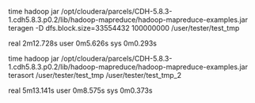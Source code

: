 time hadoop jar /opt/cloudera/parcels/CDH-5.8.3-1.cdh5.8.3.p0.2/lib/hadoop-mapreduce/hadoop-mapreduce-examples.jar teragen -D dfs.block.size=33554432 100000000 /user/tester/test_tmp

real	2m12.728s
user	0m5.626s
sys	0m0.293s


time hadoop jar /opt/cloudera/parcels/CDH-5.8.3-1.cdh5.8.3.p0.2/lib/hadoop-mapreduce/hadoop-mapreduce-examples.jar terasort /user/tester/test_tmp /user/tester/test_tmp_2

real	5m13.141s
user	0m8.575s
sys	0m0.373s
